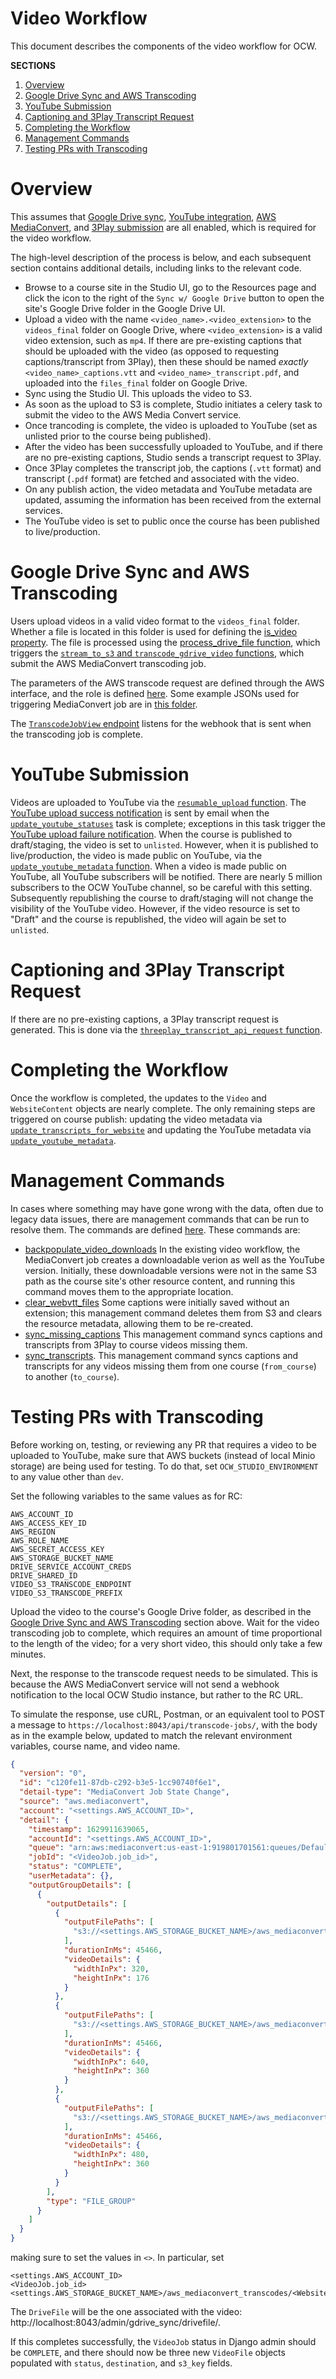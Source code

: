 # Video Workflow

This document describes the components of the video workflow for OCW.

**SECTIONS**

1. [Overview](#overview)
1. [Google Drive Sync and AWS Transcoding](#google-drive-sync-and-aws-transcoding)
1. [YouTube Submission](#youtube-submission)
1. [Captioning and 3Play Transcript Request](#captioning-and-3play-transcript-request)
1. [Completing the Workflow](#completing-the-workflow)
1. [Management Commands](#management-commands)
1. [Testing PRs with Transcoding](#testing-prs-with-transcoding)

# Overview

This assumes that [Google Drive sync](/README.md#enabling-google-drive-integration), [YouTube integration](/README.md#enabling-youtube-integration), [AWS MediaConvert](/README.md#enabling-aws-transcoding), and [3Play submission](/README.md#enabling-3play-integration) are all enabled, which is required for the video workflow.

The high-level description of the process is below, and each subsequent section contains additional details, including links to the relevant code.

- Browse to a course site in the Studio UI, go to the Resources page and click the icon to the right of the `Sync w/ Google Drive` button to open the site's Google Drive folder in the Google Drive UI.
- Upload a video with the name `<video_name>.<video_extension>` to the `videos_final` folder on Google Drive, where `<video_extension>` is a valid video extension, such as `mp4`. If there are pre-existing captions that should be uploaded with the video (as opposed to requesting captions/transcript from 3Play), then these should be named _exactly_ `<video_name>_captions.vtt` and `<video_name>_transcript.pdf`, and uploaded into the `files_final` folder on Google Drive.
- Sync using the Studio UI. This uploads the video to S3.
- As soon as the upload to S3 is complete, Studio initiates a celery task to submit the video to the AWS Media Convert service.
- Once trancoding is complete, the video is uploaded to YouTube (set as unlisted prior to the course being published).
- After the video has been successfully uploaded to YouTube, and if there are no pre-existing captions, Studio sends a transcript request to 3Play.
- Once 3Play completes the transcript job, the captions (`.vtt` format) and transcript (`.pdf` format) are fetched and associated with the video.
- On any publish action, the video metadata and YouTube metadata are updated, assuming the information has been received from the external services.
- The YouTube video is set to public once the course has been published to live/production.

# Google Drive Sync and AWS Transcoding

Users upload videos in a valid video format to the `videos_final` folder. Whether a file is located in this folder is used for defining the [is_video property](/gdrive_sync/models.py). The file is processed using the [process_drive_file function](/gdrive_sync/tasks.py), which triggers the [`stream_to_s3` and `transcode_gdrive_video` functions](/gdrive_sync/api.py), which submit the AWS MediaConvert transcoding job.

The parameters of the AWS transcode request are defined through the AWS interface, and the role is defined [here](https://github.com/mitodl/ol-infrastructure/blob/main/src/ol_infrastructure/applications/ocw_studio/__main__.py). Some example JSONs used for triggering MediaConvert job are in [this folder](/test_videos_webhook/).

The [`TranscodeJobView` endpoint](/videos/views.py) listens for the webhook that is sent when the transcoding job is complete.

# YouTube Submission

Videos are uploaded to YouTube via the [`resumable_upload` function](/videos/youtube.py). The [YouTube upload success notification](/videos/templates/mail/youtube_upload_success/body.html) is sent by email when the [`update_youtube_statuses`](/videos/tasks.py) task is complete; exceptions in this task trigger the [YouTube upload failure notification](/videos/templates/mail/youtube_upload_failure/body.html). When the course is published to draft/staging, the video is set to `unlisted`. However, when it is published to live/production, the video is made public on YouTube, via the [`update_youtube_metadata` function](/videos/youtube.py). When a video is made public on YouTube, all YouTube subscribers will be notified. There are nearly 5 million subscribers to the OCW YouTube channel, so be careful with this setting. Subsequently republishing the course to draft/staging will not change the visibility of the YouTube video. However, if the video resource is set to "Draft" and the course is republished, the video will again be set to `unlisted`.

# Captioning and 3Play Transcript Request

If there are no pre-existing captions, a 3Play transcript request is generated. This is done via the [`threeplay_transcript_api_request` function](/videos/threeplay_api.py).

# Completing the Workflow

Once the workflow is completed, the updates to the `Video` and `WebsiteContent` objects are nearly complete. The only remaining steps are triggered on course publish: updating the video metadata via [`update_transcripts_for_website`](/videos/tasks.py) and updating the YouTube metadata via [`update_youtube_metadata`](/videos/youtube.py).

# Management Commands

In cases where something may have gone wrong with the data, often due to legacy data issues, there are management commands that can be run to resolve them. The commands are defined [here](/videos/management/commands/). These commands are:

- [backpopulate_video_downloads](/videos/management/commands/backpopulate_video_downloads.py) In the existing video workflow, the MediaConvert job creates a downloadable verion as well as the YouTube version. Initially, these downloadable versions were not in the same S3 path as the course site's other resource content, and running this command moves them to the appropriate location.
- [clear_webvtt_files](/videos/management/commands/clear_webvtt_files.py) Some captions were initially saved without an extension; this management command deletes them from S3 and clears the resource metadata, allowing them to be re-created.
- [sync_missing_captions](/videos/management/commands/sync_missing_captions.py) This management command syncs captions and transcripts from 3Play to course videos missing them.
- [sync_transcripts](/videos/management/commands/sync_transcripts.py). This management command syncs captions and transcripts for any videos missing them from one course (`from_course`) to another (`to_course`).

# Testing PRs with Transcoding

Before working on, testing, or reviewing any PR that requires a video to be uploaded to YouTube, make sure that AWS buckets (instead of local Minio storage) are being used for testing. To do that, set `OCW_STUDIO_ENVIRONMENT` to any value other than `dev`.

Set the following variables to the same values as for RC:

```
AWS_ACCOUNT_ID
AWS_ACCESS_KEY_ID
AWS_REGION
AWS_ROLE_NAME
AWS_SECRET_ACCESS_KEY
AWS_STORAGE_BUCKET_NAME
DRIVE_SERVICE_ACCOUNT_CREDS
DRIVE_SHARED_ID
VIDEO_S3_TRANSCODE_ENDPOINT
VIDEO_S3_TRANSCODE_PREFIX
```

Upload the video to the course's Google Drive folder, as described in the [Google Drive Sync and AWS Transcoding](#google-drive-sync-and-aws-transcoding) section above. Wait for the video transcoding job to complete, which requires an amount of time proportional to the length of the video; for a very short video, this should only take a few minutes.

Next, the response to the transcode request needs to be simulated. This is because the AWS MediaConvert service will not send a webhook notification to the local OCW Studio instance, but rather to the RC URL.

To simulate the response, use cURL, Postman, or an equivalent tool to POST a message to `https://localhost:8043/api/transcode-jobs/`, with the body as in the example below, updated to match the relevant environment variables, course name, and video name.

```json
{
  "version": "0",
  "id": "c120fe11-87db-c292-b3e5-1cc90740f6e1",
  "detail-type": "MediaConvert Job State Change",
  "source": "aws.mediaconvert",
  "account": "<settings.AWS_ACCOUNT_ID>",
  "detail": {
    "timestamp": 1629911639065,
    "accountId": "<settings.AWS_ACCOUNT_ID>",
    "queue": "arn:aws:mediaconvert:us-east-1:919801701561:queues/Default",
    "jobId": "<VideoJob.job_id>",
    "status": "COMPLETE",
    "userMetadata": {},
    "outputGroupDetails": [
      {
        "outputDetails": [
          {
            "outputFilePaths": [
              "s3://<settings.AWS_STORAGE_BUCKET_NAME>/aws_mediaconvert_transcodes/<Website.short_id>/<DriveFile.file_id>/<original_video_filename_base>_youtube.mp4"
            ],
            "durationInMs": 45466,
            "videoDetails": {
              "widthInPx": 320,
              "heightInPx": 176
            }
          },
          {
            "outputFilePaths": [
              "s3://<settings.AWS_STORAGE_BUCKET_NAME>/aws_mediaconvert_transcodes/<Website.short_id>/<DriveFile.file_id>/<original_video_filename_base>_360p_16_9.mp4"
            ],
            "durationInMs": 45466,
            "videoDetails": {
              "widthInPx": 640,
              "heightInPx": 360
            }
          },
          {
            "outputFilePaths": [
              "s3://<settings.AWS_STORAGE_BUCKET_NAME>/aws_mediaconvert_transcodes/<Website.short_id>/<DriveFile.file_id>/<original_video_filename_base>_360p_4_3.mp4"
            ],
            "durationInMs": 45466,
            "videoDetails": {
              "widthInPx": 480,
              "heightInPx": 360
            }
          }
        ],
        "type": "FILE_GROUP"
      }
    ]
  }
}
```

making sure to set the values in `<>`. In particular, set

```
<settings.AWS_ACCOUNT_ID>
<VideoJob.job_id>
<settings.AWS_STORAGE_BUCKET_NAME>/aws_mediaconvert_transcodes/<Website.short_id>/<DriveFile.file_id>/<original_video_filename_base>
```

The `DriveFile` will be the one associated with the video: http://localhost:8043/admin/gdrive_sync/drivefile/.

If this completes successfully, the `VideoJob` status in Django admin should be `COMPLETE`, and there should now be three new `VideoFile` objects populated with `status`, `destination`, and `s3_key` fields.
